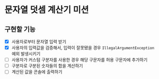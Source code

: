 # 문자열 덧셈 계산기 미션

## 구현할 기능

- [x] 사용자로부터 문자열 입력 받기
- [x] 사용자의 입력값을 검증해서, 입력이 잘못됐을 경우 `IllegalArgumentException` 예외 발생시키기
- [ ] 사용자가 커스텀 구분자를 사용한 경우 해당 구문자를 허용 구문자에 추가하기
- [ ] 구분자로 구분된 숫자들의 합을 계산하기
- [ ] 계산된 값을 콘솔에 출력하기